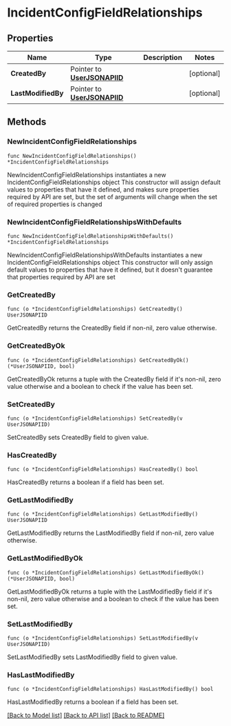 # IncidentConfigFieldRelationships

## Properties

Name | Type | Description | Notes
------------ | ------------- | ------------- | -------------
**CreatedBy** | Pointer to [**UserJSONAPIID**](UserJSONAPIID.md) |  | [optional] 
**LastModifiedBy** | Pointer to [**UserJSONAPIID**](UserJSONAPIID.md) |  | [optional] 

## Methods

### NewIncidentConfigFieldRelationships

`func NewIncidentConfigFieldRelationships() *IncidentConfigFieldRelationships`

NewIncidentConfigFieldRelationships instantiates a new IncidentConfigFieldRelationships object
This constructor will assign default values to properties that have it defined,
and makes sure properties required by API are set, but the set of arguments
will change when the set of required properties is changed

### NewIncidentConfigFieldRelationshipsWithDefaults

`func NewIncidentConfigFieldRelationshipsWithDefaults() *IncidentConfigFieldRelationships`

NewIncidentConfigFieldRelationshipsWithDefaults instantiates a new IncidentConfigFieldRelationships object
This constructor will only assign default values to properties that have it defined,
but it doesn't guarantee that properties required by API are set

### GetCreatedBy

`func (o *IncidentConfigFieldRelationships) GetCreatedBy() UserJSONAPIID`

GetCreatedBy returns the CreatedBy field if non-nil, zero value otherwise.

### GetCreatedByOk

`func (o *IncidentConfigFieldRelationships) GetCreatedByOk() (*UserJSONAPIID, bool)`

GetCreatedByOk returns a tuple with the CreatedBy field if it's non-nil, zero value otherwise
and a boolean to check if the value has been set.

### SetCreatedBy

`func (o *IncidentConfigFieldRelationships) SetCreatedBy(v UserJSONAPIID)`

SetCreatedBy sets CreatedBy field to given value.

### HasCreatedBy

`func (o *IncidentConfigFieldRelationships) HasCreatedBy() bool`

HasCreatedBy returns a boolean if a field has been set.

### GetLastModifiedBy

`func (o *IncidentConfigFieldRelationships) GetLastModifiedBy() UserJSONAPIID`

GetLastModifiedBy returns the LastModifiedBy field if non-nil, zero value otherwise.

### GetLastModifiedByOk

`func (o *IncidentConfigFieldRelationships) GetLastModifiedByOk() (*UserJSONAPIID, bool)`

GetLastModifiedByOk returns a tuple with the LastModifiedBy field if it's non-nil, zero value otherwise
and a boolean to check if the value has been set.

### SetLastModifiedBy

`func (o *IncidentConfigFieldRelationships) SetLastModifiedBy(v UserJSONAPIID)`

SetLastModifiedBy sets LastModifiedBy field to given value.

### HasLastModifiedBy

`func (o *IncidentConfigFieldRelationships) HasLastModifiedBy() bool`

HasLastModifiedBy returns a boolean if a field has been set.


[[Back to Model list]](../README.md#documentation-for-models) [[Back to API list]](../README.md#documentation-for-api-endpoints) [[Back to README]](../README.md)


